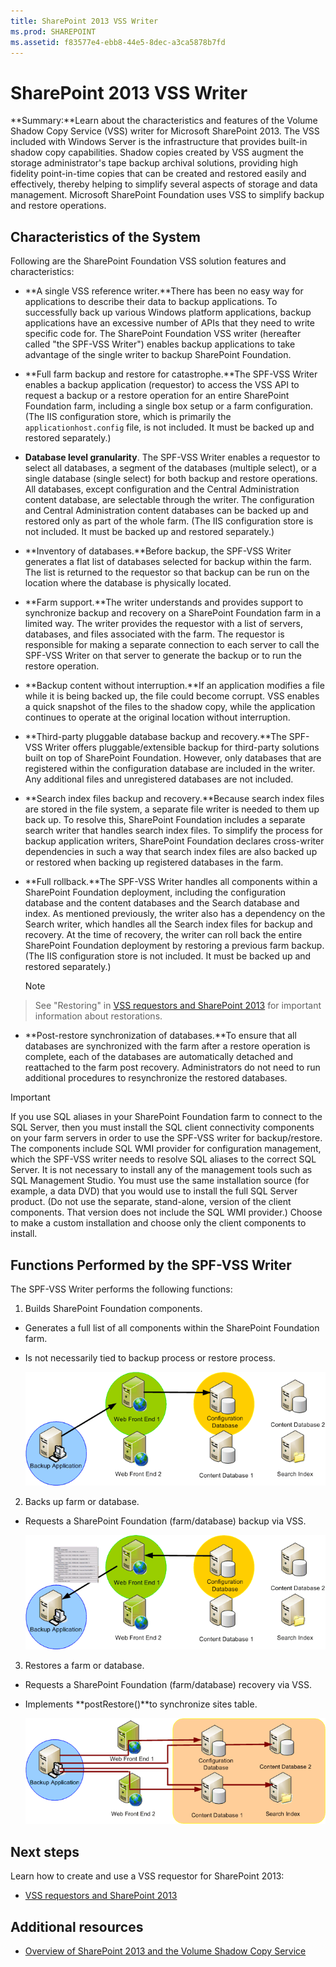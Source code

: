 ```yaml
---
title: SharePoint 2013 VSS Writer
ms.prod: SHAREPOINT
ms.assetid: f83577e4-ebb8-44e5-8dec-a3ca5878b7fd
---
```



# SharePoint 2013 VSS Writer
**Summary:**Learn about the characteristics and features of the Volume Shadow Copy Service (VSS) writer for Microsoft SharePoint 2013.
The VSS included with Windows Server is the infrastructure that provides built-in shadow copy capabilities. Shadow copies created by VSS augment the storage administrator's tape backup archival solutions, providing high fidelity point-in-time copies that can be created and restored easily and effectively, thereby helping to simplify several aspects of storage and data management. Microsoft SharePoint Foundation uses VSS to simplify backup and restore operations. 
  
    
    


## Characteristics of the System

Following are the SharePoint Foundation VSS solution features and characteristics: 
  
    
    

- **A single VSS reference writer.**There has been no easy way for applications to describe their data to backup applications. To successfully back up various Windows platform applications, backup applications have an excessive number of APIs that they need to write specific code for. The SharePoint Foundation VSS writer (hereafter called "the SPF-VSS Writer") enables backup applications to take advantage of the single writer to backup SharePoint Foundation.
    
  
- **Full farm backup and restore for catastrophe.**The SPF-VSS Writer enables a backup application (requestor) to access the VSS API to request a backup or a restore operation for an entire SharePoint Foundation farm, including a single box setup or a farm configuration. (The IIS configuration store, which is primarily the `applicationhost.config` file, is not included. It must be backed up and restored separately.)
    
  
- **Database level granularity**. The SPF-VSS Writer enables a requestor to select all databases, a segment of the databases (multiple select), or a single database (single select) for both backup and restore operations. All databases, except configuration and the Central Administration content database, are selectable through the writer. The configuration and Central Administration content databases can be backed up and restored only as part of the whole farm. (The IIS configuration store is not included. It must be backed up and restored separately.) 
    
  
- **Inventory of databases.**Before backup, the SPF-VSS Writer generates a flat list of databases selected for backup within the farm. The list is returned to the requestor so that backup can be run on the location where the database is physically located.
    
  
- **Farm support.**The writer understands and provides support to synchronize backup and recovery on a SharePoint Foundation farm in a limited way. The writer provides the requestor with a list of servers, databases, and files associated with the farm. The requestor is responsible for making a separate connection to each server to call the SPF-VSS Writer on that server to generate the backup or to run the restore operation.
    
  
- **Backup content without interruption.**If an application modifies a file while it is being backed up, the file could become corrupt. VSS enables a quick snapshot of the files to the shadow copy, while the application continues to operate at the original location without interruption.
    
  
- **Third-party pluggable database backup and recovery.**The SPF-VSS Writer offers pluggable/extensible backup for third-party solutions built on top of SharePoint Foundation. However, only databases that are registered within the configuration database are included in the writer. Any additional files and unregistered databases are not included.
    
  
- **Search index files backup and recovery.**Because search index files are stored in the file system, a separate file writer is needed to them up back up. To resolve this, SharePoint Foundation includes a separate search writer that handles search index files. To simplify the process for backup application writers, SharePoint Foundation declares cross-writer dependencies in such a way that search index files are also backed up or restored when backing up registered databases in the farm.
    
  
- **Full rollback.**The SPF-VSS Writer handles all components within a SharePoint Foundation deployment, including the configuration database and the content databases and the Search database and index. As mentioned previously, the writer also has a dependency on the Search writer, which handles all the Search index files for backup and recovery. At the time of recovery, the writer can roll back the entire SharePoint Foundation deployment by restoring a previous farm backup. (The IIS configuration store is not included. It must be backed up and restored separately.)
    
    > [!NOTE]  
> See "Restoring" in  [VSS requestors and SharePoint 2013](vss-requestors-and-sharepoint-2013.md) for important information about restorations.
- **Post-restore synchronization of databases.**To ensure that all databases are synchronized with the farm after a restore operation is complete, each of the databases are automatically detached and reattached to the farm post recovery. Administrators do not need to run additional procedures to resynchronize the restored databases.
    
  

> [!IMPORTANT]  
> If you use SQL aliases in your SharePoint Foundation farm to connect to the SQL Server, then you must install the SQL client connectivity components on your farm servers in order to use the SPF-VSS writer for backup/restore. The components include SQL WMI provider for configuration management, which the SPF-VSS writer needs to resolve SQL aliases to the correct SQL Server. It is not necessary to install any of the management tools such as SQL Management Studio. You must use the same installation source (for example, a data DVD) that you would use to install the full SQL Server product. (Do not use the separate, stand-alone, version of the client components. That version does not include the SQL WMI provider.) Choose to make a custom installation and choose only the client components to install. 
  
    
    


## Functions Performed by the SPF-VSS Writer

The SPF-VSS Writer performs the following functions: 
  
    
    

1. Builds SharePoint Foundation components. 
    
  - Generates a full list of all components within the SharePoint Foundation farm. 
    
  
  - Is not necessarily tied to backup process or restore process. 
    
  

     ![SharePoint and Volume Shadow Copy Service](images/99376713-6a54-4d88-9b05-068578169506.gif)
  

  

  
2. Backs up farm or database. 
    
  - Requests a SharePoint Foundation (farm/database) backup via VSS. 
    
  

     ![SharePoint and Volume Shadow Copy Service](images/97765b6d-51e9-4d07-8b5d-3e93c0508b16.gif)
  

  

  
3. Restores a farm or database. 
    
  - Requests a SharePoint Foundation (farm/database) recovery via VSS. 
    
  
  - Implements **postRestore()**to synchronize sites table.
    
  

     ![SharePoint and Volume Shadow Copy Service](images/b86ecdb8-88a7-4407-af86-07d2442235dc.gif)
  

  

  

## Next steps
<a name="Next"> </a>

Learn how to create and use a VSS requestor for SharePoint 2013: 
  
    
    

-  [VSS requestors and SharePoint 2013](vss-requestors-and-sharepoint-2013.md)
    
  

## Additional resources
<a name="bk_addresources"> </a>


-  [Overview of SharePoint 2013 and the Volume Shadow Copy Service](overview-of-sharepoint-2013-and-the-volume-shadow-copy-service.md)
    
  

